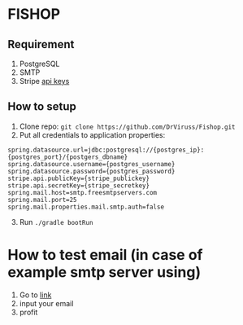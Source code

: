 # FISHOP
## Requirement
1. PostgreSQL
2. SMTP
3. Stripe [api keys](https://dashboard.stripe.com/test/apikeys)

## How to setup
1. Clone repo:
```git clone https://github.com/DrViruss/Fishop.git```
3. Put all credentials to application properties:
```
spring.datasource.url=jdbc:postgresql://{postgres_ip}:{postgres_port}/{postgers_dbname}
spring.datasource.username={postgres_username}
spring.datasource.password={postgres_password}
stripe.api.publicKey={stripe_publickey}
stripe.api.secretKey={stripe_secretkey}
spring.mail.host=smtp.freesmtpservers.com
spring.mail.port=25
spring.mail.properties.mail.smtp.auth=false
```
3. Run
```./gradle bootRun```

# How to test email (in case of example smtp server using)
1. Go to [link](https://www.wpoven.com/tools/free-smtp-server-for-testing)
2. input your email
3. profit
